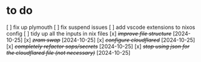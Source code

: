 # to do

[ ] fix up plymouth
[ ] fix suspend issues
[ ] add vscode extensions to nixos config
[ ] tidy up all the inputs in nix files
[x] ~~_improve file structure_~~ [2024-10-25]
[x] ~~_zram swap_~~ [2024-10-25]
[x] ~~_configure cloudflared_~~ [2024-10-25]
[x] ~~_completely refactor sops/secrets_~~ [2024-10-25]
[x] ~~_stop using json for the cloudflared file (not necessary)_~~ [2024-10-25]
